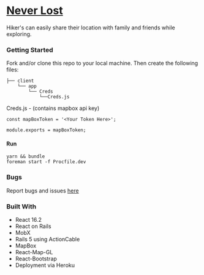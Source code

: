# [Never Lost](http://never-lost.herokuapp.com/)
Hiker's can easily share their location with family and friends while exploring.

### Getting Started

Fork and/or clone this repo to your local machine.  Then create the following files:

    ├── client
        └── app
            └── Creds
                └──Creds.js
                
Creds.js - (contains mapbox api key)
                
                

    const mapBoxToken = '<Your Token Here>';
    
    module.exports = mapBoxToken; 
    
#### Run                   
```
yarn && bundle 
foreman start -f Procfile.dev

```
### Bugs 
Report bugs and issues [here](https://github.com/beelarr/never_lost/issues)


### Built With
* React 16.2
* React on Rails
* MobX
* Rails 5 using ActionCable
* MapBox
* React-Map-GL
* React-Bootstrap
* Deployment via Heroku
